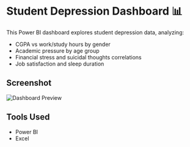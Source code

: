 # Student Depression Dashboard 📊

This Power BI dashboard explores student depression data, analyzing:
- CGPA vs work/study hours by gender
- Academic pressure by age group
- Financial stress and suicidal thoughts correlations
- Job satisfaction and sleep duration

## Screenshot
![Dashboard Preview](Screenshot_2025-05-14_222630.png)

## Tools Used
- Power BI
- Excel
